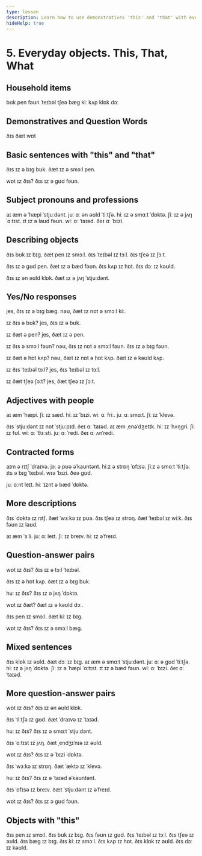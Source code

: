 ```yaml
---
type: lesson
description: Learn how to use demonstratives 'this' and 'that' with everyday objects, and practice asking 'what' questions to identify items around you
hideHelp: true
---
```


# 5. Everyday objects. This, That, What

## Household items

bʊk
pen
fəʊn
ˈteɪbəl
tʃeə
bæɡ
kiː
kʌp
klɒk
dɔː

## Demonstratives and Question Words

ðɪs
ðæt
wɒt

## Basic sentences with "this" and "that"

ðɪs ɪz ə bɪɡ bʊk.
ðæt ɪz ə smɔːl pen.

wɒt ɪz ðɪs?
ðɪs ɪz ə ɡʊd fəʊn.

## Subject pronouns and professions

aɪ æm ə ˈhæpi ˈstjuːdənt.
juː ɑː ən əʊld ˈtiːtʃə.
hiː ɪz ə smɑːt ˈdɒktə.
ʃiː ɪz ə jʌŋ ˈɑːtɪst.
ɪt ɪz ə laʊd fəʊn.
wiː ɑː ˈtaɪəd.
ðeɪ ɑː ˈbɪzi.

## Describing objects

ðɪs bʊk ɪz bɪɡ.
ðæt pen ɪz smɔːl.
ðɪs ˈteɪbəl ɪz tɔːl.
ðɪs tʃeə ɪz ʃɔːt.

ðɪs ɪz ə ɡʊd pen.
ðæt ɪz ə bæd fəʊn.
ðɪs kʌp ɪz hɒt.
ðɪs dɔː ɪz kəʊld.

ðɪs ɪz ən əʊld klɒk.
ðæt ɪz ə jʌŋ ˈstjuːdənt.

## Yes/No responses

jes, ðɪs ɪz ə bɪɡ bæɡ.
nəʊ, ðæt ɪz nɒt ə smɔːl kiː.

ɪz ðɪs ə bʊk?
jes, ðɪs ɪz ə bʊk.

ɪz ðæt ə pen?
jes, ðæt ɪz ə pen.

ɪz ðɪs ə smɔːl fəʊn?
nəʊ, ðɪs ɪz nɒt ə smɔːl fəʊn.
ðɪs ɪz ə bɪɡ fəʊn.

ɪz ðæt ə hɒt kʌp?
nəʊ, ðæt ɪz nɒt ə hɒt kʌp.
ðæt ɪz ə kəʊld kʌp.

ɪz ðɪs ˈteɪbəl tɔːl?
jes, ðɪs ˈteɪbəl ɪz tɔːl.

ɪz ðæt tʃeə ʃɔːt?
jes, ðæt tʃeə ɪz ʃɔːt.

## Adjectives with people

aɪ æm ˈhæpi.
ʃiː ɪz sæd.
hiː ɪz ˈbɪzi.
wiː ɑː friː.
juː ɑː smɑːt.
ʃiː ɪz ˈklevə.

ðɪs ˈstjuːdənt ɪz nɒt ˈstjuːpɪd.
ðeɪ ɑː ˈtaɪəd.
aɪ æm ˌenəˈdʒetɪk.
hiː ɪz ˈhʌŋɡri.
ʃiː ɪz fʊl.
wiː ɑː ˈθɜːsti.
juː ɑː ˈredi.
ðeɪ ɑː ʌnˈredi.

## Contracted forms

aɪm ə rɪtʃ ˈdraɪvə.
jɔː ə pʊə əˈkaʊntənt.
hiːz ə strɒŋ ˈɒfɪsə.
ʃiːz ə smɑːt ˈtiːtʃə.
ɪts ə bɪɡ ˈteɪbəl.
wɪə ˈbɪzi.
ðeə ɡʊd.

juː ɑːnt leɪt.
hiː ˈɪznt ə bæd ˈdɒktə.

## More descriptions

ðɪs ˈdɒktə ɪz rɪtʃ.
ðæt ˈwɜːkə ɪz pʊə.
ðɪs tʃeə ɪz strɒŋ.
ðæt ˈteɪbəl ɪz wiːk.
ðɪs fəʊn ɪz laʊd.

aɪ æm ˈɜːli.
juː ɑː leɪt.
ʃiː ɪz breɪv.
hiː ɪz əˈfreɪd.

## Question-answer pairs

wɒt ɪz ðɪs?
ðɪs ɪz ə tɔːl ˈteɪbəl.

ðɪs ɪz ə hɒt kʌp.
ðæt ɪz ə bɪɡ bʊk.

huː ɪz ðɪs?
ðɪs ɪz ə jʌŋ ˈdɒktə.

wɒt ɪz ðæt?
ðæt ɪz ə kəʊld dɔː.

ðɪs pen ɪz smɔːl.
ðæt kiː ɪz bɪɡ.

wɒt ɪz ðɪs?
ðɪs ɪz ə smɔːl bæɡ.

## Mixed sentences

ðɪs klɒk ɪz əʊld.
ðæt dɔː ɪz bɪɡ.
aɪ æm ə smɑːt ˈstjuːdənt.
juː ɑː ə ɡʊd ˈtiːtʃə.
hiː ɪz ə jʌŋ ˈdɒktə.
ʃiː ɪz ə ˈhæpi ˈɑːtɪst.
ɪt ɪz ə bæd fəʊn.
wiː ɑː ˈbɪzi.
ðeɪ ɑː ˈtaɪəd.

## More question-answer pairs

wɒt ɪz ðɪs?
ðɪs ɪz ən əʊld klɒk.

ðɪs ˈtiːtʃə ɪz ɡʊd.
ðæt ˈdraɪvə ɪz ˈtaɪəd.

huː ɪz ðɪs?
ðɪs ɪz ə smɑːt ˈstjuːdənt.

ðɪs ˈɑːtɪst ɪz jʌŋ.
ðæt ˌendʒɪˈnɪə ɪz əʊld.

wɒt ɪz ðɪs?
ðɪs ɪz ə ˈbɪzi ˈdɒktə.

ðɪs ˈwɜːkə ɪz strɒŋ.
ðæt ˈæktə ɪz ˈklevə.

huː ɪz ðɪs?
ðɪs ɪz ə ˈtaɪəd əˈkaʊntənt.

ðɪs ˈɒfɪsə ɪz breɪv.
ðæt ˈstjuːdənt ɪz əˈfreɪd.

wɒt ɪz ðɪs?
ðɪs ɪz ə ɡʊd fəʊn.

## Objects with "this"

ðɪs pen ɪz smɔːl.
ðɪs bʊk ɪz bɪɡ.
ðɪs fəʊn ɪz ɡʊd.
ðɪs ˈteɪbəl ɪz tɔːl.
ðɪs tʃeə ɪz əʊld.
ðɪs bæɡ ɪz bɪɡ.
ðɪs kiː ɪz smɔːl.
ðɪs kʌp ɪz hɒt.
ðɪs klɒk ɪz əʊld.
ðɪs dɔː ɪz kəʊld.
